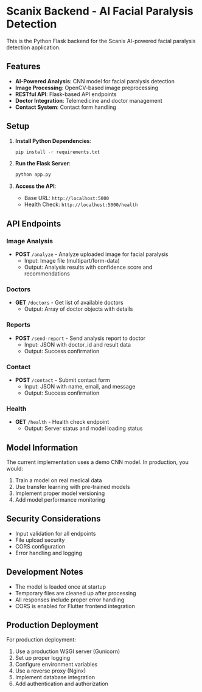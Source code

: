 # Scanix Backend - AI Facial Paralysis Detection

This is the Python Flask backend for the Scanix AI-powered facial paralysis detection application.

## Features

- **AI-Powered Analysis**: CNN model for facial paralysis detection
- **Image Processing**: OpenCV-based image preprocessing
- **RESTful API**: Flask-based API endpoints
- **Doctor Integration**: Telemedicine and doctor management
- **Contact System**: Contact form handling

## Setup

1. **Install Python Dependencies**:
   ```bash
   pip install -r requirements.txt
   ```

2. **Run the Flask Server**:
   ```bash
   python app.py
   ```

3. **Access the API**:
   - Base URL: `http://localhost:5000`
   - Health Check: `http://localhost:5000/health`

## API Endpoints

### Image Analysis
- **POST** `/analyze` - Analyze uploaded image for facial paralysis
  - Input: Image file (multipart/form-data)
  - Output: Analysis results with confidence score and recommendations

### Doctors
- **GET** `/doctors` - Get list of available doctors
  - Output: Array of doctor objects with details

### Reports
- **POST** `/send-report` - Send analysis report to doctor
  - Input: JSON with doctor_id and result data
  - Output: Success confirmation

### Contact
- **POST** `/contact` - Submit contact form
  - Input: JSON with name, email, and message
  - Output: Success confirmation

### Health
- **GET** `/health` - Health check endpoint
  - Output: Server status and model loading status

## Model Information

The current implementation uses a demo CNN model. In production, you would:

1. Train a model on real medical data
2. Use transfer learning with pre-trained models
3. Implement proper model versioning
4. Add model performance monitoring

## Security Considerations

- Input validation for all endpoints
- File upload security
- CORS configuration
- Error handling and logging

## Development Notes

- The model is loaded once at startup
- Temporary files are cleaned up after processing
- All responses include proper error handling
- CORS is enabled for Flutter frontend integration

## Production Deployment

For production deployment:

1. Use a production WSGI server (Gunicorn)
2. Set up proper logging
3. Configure environment variables
4. Use a reverse proxy (Nginx)
5. Implement database integration
6. Add authentication and authorization
